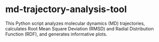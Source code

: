 # md-trajectory-analysis-tool
This Python script analyzes molecular dynamics (MD) trajectories, calculates Root Mean Square Deviation (RMSD) and Radial Distribution Function (RDF), and generates informative plots.
